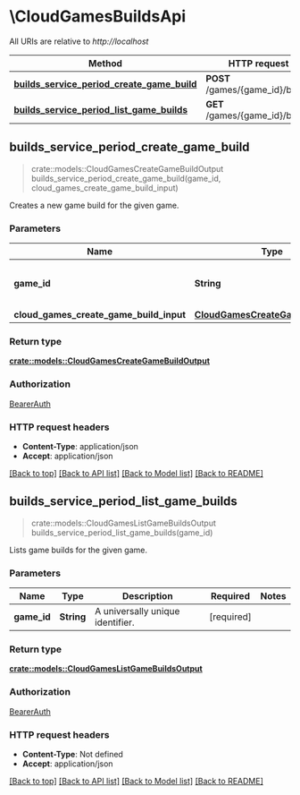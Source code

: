 # \CloudGamesBuildsApi

All URIs are relative to *http://localhost*

Method | HTTP request | Description
------------- | ------------- | -------------
[**builds_service_period_create_game_build**](CloudGamesBuildsApi.md#builds_service_period_create_game_build) | **POST** /games/{game_id}/builds | 
[**builds_service_period_list_game_builds**](CloudGamesBuildsApi.md#builds_service_period_list_game_builds) | **GET** /games/{game_id}/builds | 



## builds_service_period_create_game_build

> crate::models::CloudGamesCreateGameBuildOutput builds_service_period_create_game_build(game_id, cloud_games_create_game_build_input)


Creates a new game build for the given game.

### Parameters


Name | Type | Description  | Required | Notes
------------- | ------------- | ------------- | ------------- | -------------
**game_id** | **String** | A universally unique identifier. | [required] |
**cloud_games_create_game_build_input** | [**CloudGamesCreateGameBuildInput**](CloudGamesCreateGameBuildInput.md) |  | [required] |

### Return type

[**crate::models::CloudGamesCreateGameBuildOutput**](CloudGamesCreateGameBuildOutput.md)

### Authorization

[BearerAuth](../README.md#BearerAuth)

### HTTP request headers

- **Content-Type**: application/json
- **Accept**: application/json

[[Back to top]](#) [[Back to API list]](../README.md#documentation-for-api-endpoints) [[Back to Model list]](../README.md#documentation-for-models) [[Back to README]](../README.md)


## builds_service_period_list_game_builds

> crate::models::CloudGamesListGameBuildsOutput builds_service_period_list_game_builds(game_id)


Lists game builds for the given game.

### Parameters


Name | Type | Description  | Required | Notes
------------- | ------------- | ------------- | ------------- | -------------
**game_id** | **String** | A universally unique identifier. | [required] |

### Return type

[**crate::models::CloudGamesListGameBuildsOutput**](CloudGamesListGameBuildsOutput.md)

### Authorization

[BearerAuth](../README.md#BearerAuth)

### HTTP request headers

- **Content-Type**: Not defined
- **Accept**: application/json

[[Back to top]](#) [[Back to API list]](../README.md#documentation-for-api-endpoints) [[Back to Model list]](../README.md#documentation-for-models) [[Back to README]](../README.md)

